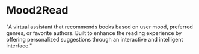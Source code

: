 # Mood2Read
"A virtual assistant that recommends books based on user mood, preferred genres, or favorite authors. Built to enhance the reading experience by offering personalized suggestions through an interactive and intelligent interface."
